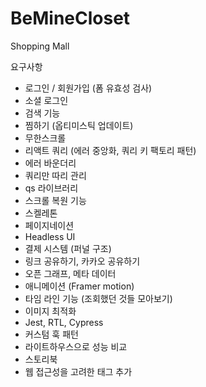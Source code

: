 # BeMineCloset
Shopping Mall

요구사항
- 로그인 / 회원가입 (폼 유효성 검사)
- 소셜 로그인
- 검색 기능
- 찜하기 (옵티미스틱 업데이트)
- 무한스크롤
- 리액트 쿼리 (에러 중앙화, 쿼리 키 팩토리 패턴)
- 에러 바운더리
- 쿼리만 따리 관리
- qs 라이브러리
- 스크롤 복원 기능
- 스켈레톤
- 페이지네이션
- Headless UI
- 결제 시스템 (퍼널 구조)
- 링크 공유하기, 카카오 공유하기
- 오픈 그래프, 메타 데이터
- 애니메이션 (Framer motion)
- 타임 라인 기능 (조회했던 것들 모아보기)
- 이미지 최적화
- Jest, RTL, Cypress
- 커스텀 훅 패턴
- 라이트하우스으로 성능 비교
- 스토리북
- 웹 접근성을 고려한 태그 추가
